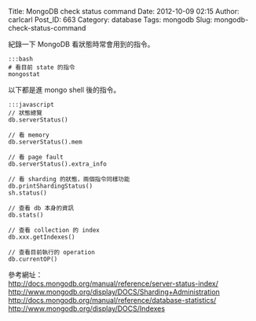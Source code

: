 Title: MongoDB check status command
Date: 2012-10-09 02:15
Author: carlcarl
Post_ID: 663
Category: database
Tags: mongodb
Slug: mongodb-check-status-command

紀錄一下 MongoDB 看狀態時常會用到的指令。  

	:::bash
	# 看目前 state 的指令
	mongostat


以下都是進 mongo shell 後的指令。

	:::javascript
	// 狀態總覽
	db.serverStatus()

	// 看 memory
	db.serverStatus().mem

	// 看 page fault
	db.serverStatus().extra_info

	// 看 sharding 的狀態，兩個指令同樣功能
	db.printShardingStatus()
	sh.status()

	// 查看 db 本身的資訊
	db.stats()

	// 查看 collection 的 index
	db.xxx.getIndexes()

	// 查看目前執行的 operation
	db.currentOP()


參考網址：  
<http://docs.mongodb.org/manual/reference/server-status-index/>  
<http://www.mongodb.org/display/DOCS/Sharding+Administration>  
<http://docs.mongodb.org/manual/reference/database-statistics/>  
<http://www.mongodb.org/display/DOCS/Indexes>
